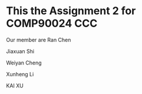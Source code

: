 # This the Assignment 2 for COMP90024 CCC
Our member are 
Ran Chen 

Jiaxuan Shi

Weiyan Cheng

Xunheng Li

KAI XU
